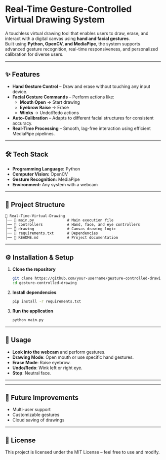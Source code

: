 # Real-Time Gesture-Controlled Virtual Drawing System

A touchless virtual drawing tool that enables users to draw, erase, and interact with a digital canvas using **hand and facial gestures**.  
Built using **Python, OpenCV, and MediaPipe**, the system supports advanced gesture recognition, real-time responsiveness, and personalized calibration for diverse users.

---

## ✨ Features
- **Hand Gesture Control** – Draw and erase without touching any input device.
- **Facial Gesture Commands** – Perform actions like:
  - **Mouth Open** → Start drawing
  - **Eyebrow Raise** → Erase
  - **Winks** → Undo/Redo actions
- **Auto-Calibration** – Adapts to different facial structures for consistent accuracy.
- **Real-Time Processing** – Smooth, lag-free interaction using efficient MediaPipe pipelines.

---

## 🛠️ Tech Stack
- **Programming Language:** Python  
- **Computer Vision:** OpenCV  
- **Gesture Recognition:** MediaPipe  
- **Environment:** Any system with a webcam

---

## 📂 Project Structure
```
📁 Real-Time-Virtual-Drawing
│── 📄 main.py               # Main execution file
│── 📂 controllers           # Hand, face, and eye controllers
│── 📂 drawing               # Canvas drawing logic
│── 📄 requirements.txt      # Dependencies
│── 📄 README.md             # Project documentation
```

---

## ⚙️ Installation & Setup
1. **Clone the repository**
   ```bash
   git clone https://github.com/your-username/gesture-controlled-drawing.git
   cd gesture-controlled-drawing
   ```

2. **Install dependencies**
   ```bash
   pip install -r requirements.txt
   ```

3. **Run the application**
   ```bash
   python main.py
   ```

---

## 🎯 Usage
- **Look into the webcam** and perform gestures.
- **Drawing Mode**: Open mouth or use specific hand gestures.
- **Erase Mode**: Raise eyebrow.
- **Undo/Redo**: Wink left or right eye.
- **Stop**: Neutral face.

---



---

## 🚀 Future Improvements
- Multi-user support  
- Customizable gestures  
- Cloud saving of drawings

---

## 📜 License
This project is licensed under the MIT License – feel free to use and modify.
